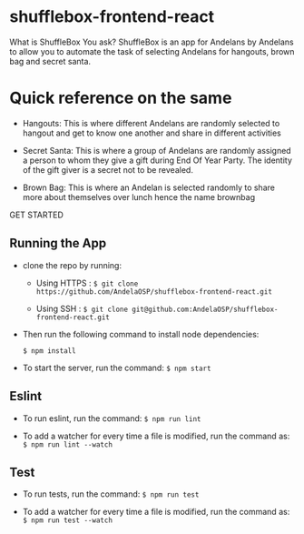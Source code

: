 # shufflebox-frontend-react

What is ShuffleBox You ask? ShuffleBox is an app for Andelans by Andelans to allow you to automate the task of selecting Andelans for hangouts, brown bag and secret santa.

# Quick reference on the same
* Hangouts: This is where different Andelans are randomly selected to hangout and get to know one another and share in different activities

* Secret Santa: This is where a group of Andelans are randomly assigned a person to whom they give a gift during End Of Year Party. The identity of the gift giver is a secret not to be revealed.

* Brown Bag: This is where an Andelan is selected randomly to share more about themselves over lunch hence the name brownbag

GET STARTED


## Running the App

* clone the repo by running:
    * Using HTTPS :
  ```$ git clone https://github.com/AndelaOSP/shufflebox-frontend-react.git```

    * Using SSH :
  ```$ git clone git@github.com:AndelaOSP/shufflebox-frontend-react.git ```

* Then run the following command to install node dependencies:

  ```$ npm install```
  
* To start the server, run the command:
   ```$ npm start ```

## Eslint
* To run eslint, run the command:
   ```$ npm run lint ```

* To add a watcher for every time a file is modified, run the command as:
    ```$ npm run lint --watch```

## Test
* To run tests, run the command:
   ```$ npm run test ```

* To add a watcher for every time a file is modified, run the command as:
    ```$ npm run test --watch```
